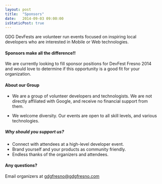 ```yaml
---
layout: post
title:  "Sponsors"
date:   2014-09-03 09:00:00
isStaticPost: true
---
```

GDG DevFests are volunteer run events focused on inspiring local developers who are interested in Mobile or Web technologies.

#### Sponsors make all the difference!!

We are currently looking to fill sponsor positions for DevFest Fresno 2014 and would love to determine if this opportunity is a good fit for your organization.


#### About our Group

* We are a group of volunteer developers and technologists. We are not directly affiliated with Google, and receive no financial support from them.

* We welcome diversity. Our events are open to all skill levels, and various technologies.

##### Why should you support us?

* Connect with attendees at a high-level developer event.
* Brand yourself and your products as community friendly.
* Endless thanks of the organizers and attendees.



#### Any questions? 
Email organizers at [gdgfresno@gdgfresno.com](mailto:gdgfresno@gdgfresno.com)